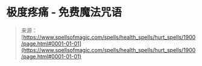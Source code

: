 <!--yml

类别：未分类

日期：2024-06-12 18:35:20

-->

# 极度疼痛 - 免费魔法咒语

> 来源：[https://www.spellsofmagic.com/spells/health_spells/hurt_spells/1900/page.html#0001-01-01](https://www.spellsofmagic.com/spells/health_spells/hurt_spells/1900/page.html#0001-01-01)
